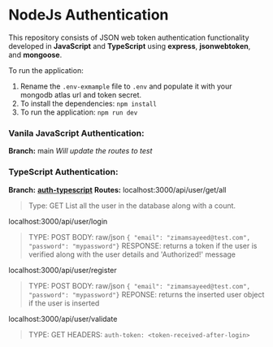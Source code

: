 # NodeJs Authentication

This repository consists of JSON web token authentication functionality developed in **JavaScript** and **TypeScript** using **express**,  **jsonwebtoken**, and **mongoose**.

To run the application: 
1. Rename the ```.env-exmample``` file to ```.env``` and populate it with your mongodb atlas url and token secret.
2. To install the dependencies: 
```npm install```
3. To run the application: 
```npm run dev```

### Vanila JavaScript Authentication:
**Branch:** main
*Will update the routes to test*

### TypeScript Authentication:
**Branch:** **[auth-typescript](https://github.com/zmmsayeed/Node-Authentication/tree/auth-typescript "auth-typescript")**
**Routes:**
localhost:3000/api/user/get/all
> Type: GET
> List all the user in the database along with a count.

localhost:3000/api/user/login
> TYPE: POST
>  BODY: raw/json
>  ``` { "email": "zimamsayeed@test.com", "password": "mypassword"} ```
>  RESPONSE: returns a token if the user is verified along with the user details and 'Authorized!' message

localhost:3000/api/user/register
> TYPE: POST
> BODY: raw/json
`{ "email": "zimamsayeed@test.com", "password": "mypassword"}`
> REPONSE: returns the inserted user object if the user is inserted

localhost:3000/api/user/validate
> TYPE: GET
> HEADERS: 
> ```auth-token: <token-received-after-login>```

